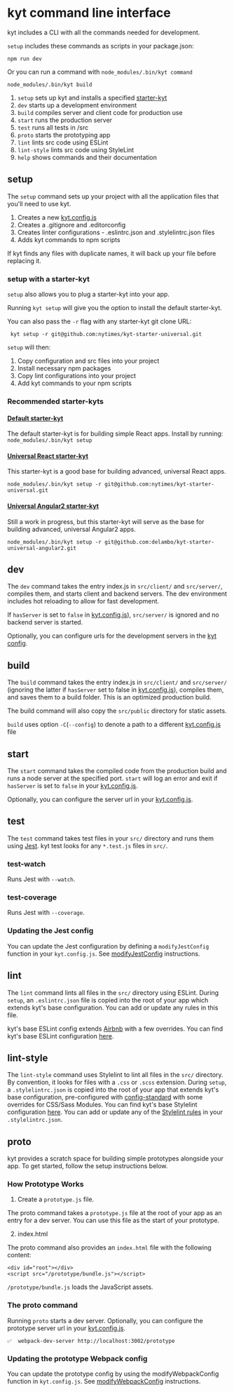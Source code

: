 # kyt command line interface

kyt includes a CLI with all the commands needed for development.

`setup` includes these commands as scripts in your package.json:
```
npm run dev
```
Or you can run a command with `node_modules/.bin/kyt command`
```
node_modules/.bin/kyt build
```

1. `setup` sets up kyt and installs a specified [starter-kyt](/docs/Starterkyts.md)
2. `dev` starts up a development environment
3. `build` compiles server and client code for production use
4. `start` runs the production server
5. `test` runs all tests in /src
6. `proto` starts the prototyping app
7. `lint` lints src code using ESLint
8. `lint-style` lints src code using StyleLint
9. `help` shows commands and their documentation

## setup

The `setup` command sets up your project with all the application files that you'll need to use kyt.

1. Creates a new [kyt.config.js](/docs/kytConfig.md)
2. Creates a .gitignore and .editorconfig
3. Creates linter configurations -  .eslintrc.json and .stylelintrc.json files
4. Adds kyt commands to npm scripts

If kyt finds any files with duplicate names, it will back up your file before replacing it.

### setup with a starter-kyt

`setup` also allows you to plug a starter-kyt into your app.

Running `kyt setup` will give you the option to install the default starter-kyt.

You can also pass the `-r` flag with any starter-kyt git clone URL:

```
 kyt setup -r git@github.com:nytimes/kyt-starter-universal.git
```

`setup` will then:

1. Copy configuration and src files into your project
2. Install necessary npm packages
3. Copy lint configurations into your project
4. Add kyt commands to your npm scripts

### Recommended starter-kyts

#### [Default starter-kyt](https://github.com/nytm/wf-kyt-starter)

The default starter-kyt is for building simple React apps.
Install by running: `node_modules/.bin/kyt setup`

#### [Universal React starter-kyt](https://github.com/nytm/wf-kyt-starter-universal)
This starter-kyt is a good base for building advanced, universal React apps.

```
node_modules/.bin/kyt setup -r git@github.com:nytimes/kyt-starter-universal.git
```

#### [Universal Angular2 starter-kyt](https://github.com/delambo/kyt-starter-universal-angular2)
Still a work in progress, but this starter-kyt will serve as the base for building advanced, universal Angular2 apps.

```
node_modules/.bin/kyt setup -r git@github.com:delambo/kyt-starter-universal-angular2.git
```

## dev

The `dev` command takes the entry index.js in `src/client/` and `src/server/`, compiles them, and starts client and backend servers. The dev environment includes hot reloading to allow for fast development.

If `hasServer` is set to `false` in [kyt.config.js](/docs/kytConfig.md)), `src/server/` is ignored and no backend server is started.

Optionally, you can configure urls for the development servers in the [kyt config](/docs/kytConfig.md).

## build

The `build` command takes the entry index.js in `src/client/` and `src/server/` (ignoring the latter if `hasServer` set to false in [kyt.config.js](/docs/kytConfig.md)), compiles them, and saves them to a build folder. This is an optimized production build.

The build command will also copy the `src/public` directory for static assets.

`build` uses option `-C`(`--config`) to denote a path to a different [kyt.config.js](/docs/kytConfig.md) file

## start

The `start` command takes the compiled code from the production build and runs a node server at the specified port. `start` will log an error and exit if `hasServer` is set to `false` in your [kyt.config.js](/docs/kytConfig.md).

Optionally, you can configure the server url in your [kyt.config.js](/docs/kytConfig.md).

## test

The `test` command takes test files in your `src/` directory and runs them using [Jest](http://facebook.github.io/jest/).
kyt test looks for any `*.test.js` files in `src/`.

### test-watch

Runs Jest with `--watch`.

### test-coverage

Runs Jest with `--coverage`.

### Updating the Jest config

You can update the Jest configuration by defining a `modifyJestConfig` function in your `kyt.config.js`.
See [modifyJestConfig](/docs/kytConfig.md#modifyJestConfig) instructions.

## lint

The `lint` command lints all files in the `src/` directory using ESLint.
During `setup`, an `.eslintrc.json` file is copied into the root of your app which extends kyt's base configuration.
You can add or update any rules in this file.

kyt's base ESLint config extends [Airbnb](https://github.com/airbnb/javascript) with a few overrides. You can find kyt's base ESLint configuration [here](/config/.eslintrc.json).

## lint-style

The `lint-style` command uses Stylelint to lint all files in the `src/` directory. By convention, it looks for files with a `.css` or `.scss` extension.
During `setup`, a `.stylelintrc.json` is copied into the root of your app that extends kyt's base configuration, pre-configured with [config-standard](https://github.com/stylelint/stylelint-config-standard) with some overrides for CSS/Sass Modules. You can find kyt's base Stylelint configuration [here](/config/.stylelintrc.json). You can add or update any of the [Stylelint rules](http://stylelint.io/user-guide/rules/) in your `.stylelintrc.json`.

## proto

kyt provides a scratch space for building simple prototypes alongside your app.
To get started, follow the setup instructions below.

### How Prototype Works

1. Create a `prototype.js` file.

The proto command takes a `prototype.js` file at the root of your app as an entry for a dev server. You can use this file as the start of your prototype.

2. index.html

The proto command also provides an `index.html` file with the following content:
```
<div id="root"></div>
<script src="/prototype/bundle.js"></script>
```

`/prototype/bundle.js` loads the JavaScript assets.


### The proto command

Running `proto` starts a dev server. Optionally, you can configure the prototype server url in your [kyt.config.js](/docs/kytConfig.md).

```
✅  webpack-dev-server http://localhost:3002/prototype
```

### Updating the prototype Webpack config

You can update the prototype config by using the modifyWebpackConfig function in `kyt.config.js`.
See [modifyWebpackConfig](/docs/kytConfig.md#modifywebpackconfig) instructions.
